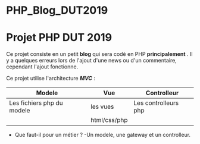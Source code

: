 # PHP_Blog_DUT2019
Projet PHP DUT 2019
===================
Ce projet consiste en un petit **blog** qui sera codé en PHP __principalement__ .
Il y a quelques erreurs lors de l'ajout d'une news ou d'un commentaire, cependant l'ajout fonctionne.

Ce projet utilise l'architecture ***MVC*** :

|           Modele            |     Vue       |     Controlleur      |
|-----------------------------|---------------|----------------------|
|Les fichiers php du modele   | les vues      | Les controlleurs php |
|                             | html/css/php  |                      |

+ Que faut-il pour un métier ?
-Un modele, une gateway et un controlleur. 
